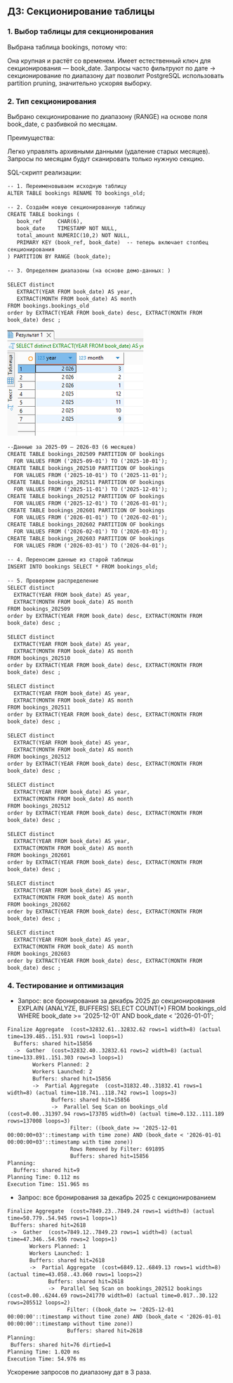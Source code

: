 ## ДЗ: Секционирование таблицы



### 1. Выбор таблицы для секционирования
Выбрана таблица bookings, потому что:

Она крупная и растёт со временем.
Имеет естественный ключ для секционирования — book_date.
Запросы часто фильтруют по дате → секционирование по диапазону дат позволит PostgreSQL использовать partition pruning, значительно ускоряя выборку.

### 2. Тип секционирования
Выбрано секционирование по диапазону (RANGE) на основе поля book_date, с разбивкой по месяцам.

Преимущества:

Легко управлять архивными данными (удаление старых месяцев).
Запросы по месяцам будут сканировать только нужную секцию.

 SQL-скрипт реализации:

 ```
-- 1. Переименовываем исходную таблицу
ALTER TABLE bookings RENAME TO bookings_old;

-- 2. Создаём новую секционированную таблицу
CREATE TABLE bookings (
    book_ref     CHAR(6),
    book_date    TIMESTAMP NOT NULL,
    total_amount NUMERIC(10,2) NOT NULL,
    PRIMARY KEY (book_ref, book_date)  -- теперь включает столбец секционирования
) PARTITION BY RANGE (book_date);

-- 3. Определяем диапазоны (на основе демо-данных: )

SELECT distinct 
    EXTRACT(YEAR FROM book_date) AS year,
    EXTRACT(MONTH FROM book_date) AS month
FROM bookings.bookings_old
order by EXTRACT(YEAR FROM book_date) desc, EXTRACT(MONTH FROM book_date) desc ;
 ```
 ![alt text](image.png)

  ```
--Данные за 2025-09 – 2026-03 (6 месяцев)
CREATE TABLE bookings_202509 PARTITION OF bookings
    FOR VALUES FROM ('2025-09-01') TO ('2025-10-01');
CREATE TABLE bookings_202510 PARTITION OF bookings
    FOR VALUES FROM ('2025-10-01') TO ('2025-11-01');
CREATE TABLE bookings_202511 PARTITION OF bookings
    FOR VALUES FROM ('2025-11-01') TO ('2025-12-01');
CREATE TABLE bookings_202512 PARTITION OF bookings
    FOR VALUES FROM ('2025-12-01') TO ('2026-01-01');
CREATE TABLE bookings_202601 PARTITION OF bookings
    FOR VALUES FROM ('2026-01-01') TO ('2026-02-01');
CREATE TABLE bookings_202602 PARTITION OF bookings
    FOR VALUES FROM ('2026-02-01') TO ('2026-03-01');
CREATE TABLE bookings_202603 PARTITION OF bookings
    FOR VALUES FROM ('2026-03-01') TO ('2026-04-01');

-- 4. Переносим данные из старой таблицы
INSERT INTO bookings SELECT * FROM bookings_old;

-- 5. Проверяем распределение
SELECT distinct 
    EXTRACT(YEAR FROM book_date) AS year,
    EXTRACT(MONTH FROM book_date) AS month
FROM bookings_202509
order by EXTRACT(YEAR FROM book_date) desc, EXTRACT(MONTH FROM book_date) desc ;

SELECT distinct 
    EXTRACT(YEAR FROM book_date) AS year,
    EXTRACT(MONTH FROM book_date) AS month
FROM bookings_202510
order by EXTRACT(YEAR FROM book_date) desc, EXTRACT(MONTH FROM book_date) desc ;

SELECT distinct 
    EXTRACT(YEAR FROM book_date) AS year,
    EXTRACT(MONTH FROM book_date) AS month
FROM bookings_202511
order by EXTRACT(YEAR FROM book_date) desc, EXTRACT(MONTH FROM book_date) desc ;

SELECT distinct 
    EXTRACT(YEAR FROM book_date) AS year,
    EXTRACT(MONTH FROM book_date) AS month
FROM bookings_202512
order by EXTRACT(YEAR FROM book_date) desc, EXTRACT(MONTH FROM book_date) desc ;

SELECT distinct 
    EXTRACT(YEAR FROM book_date) AS year,
    EXTRACT(MONTH FROM book_date) AS month
FROM bookings_202512
order by EXTRACT(YEAR FROM book_date) desc, EXTRACT(MONTH FROM book_date) desc ;

SELECT distinct 
    EXTRACT(YEAR FROM book_date) AS year,
    EXTRACT(MONTH FROM book_date) AS month
FROM bookings_202601
order by EXTRACT(YEAR FROM book_date) desc, EXTRACT(MONTH FROM book_date) desc ;

SELECT distinct 
    EXTRACT(YEAR FROM book_date) AS year,
    EXTRACT(MONTH FROM book_date) AS month
FROM bookings_202602
order by EXTRACT(YEAR FROM book_date) desc, EXTRACT(MONTH FROM book_date) desc ;

SELECT distinct 
    EXTRACT(YEAR FROM book_date) AS year,
    EXTRACT(MONTH FROM book_date) AS month
FROM bookings_202603
order by EXTRACT(YEAR FROM book_date) desc, EXTRACT(MONTH FROM book_date) desc ;

```

  ### 4. Тестирование и оптимизация
 - Запрос: все бронирования за декабрь 2025  до секционирования
EXPLAIN (ANALYZE, BUFFERS)
SELECT COUNT(*) FROM bookings_old
WHERE book_date >= '2025-12-01' AND book_date < '2026-01-01';

```
Finalize Aggregate  (cost=32832.61..32832.62 rows=1 width=8) (actual time=139.485..151.931 rows=1 loops=1)
  Buffers: shared hit=15856
  ->  Gather  (cost=32832.40..32832.61 rows=2 width=8) (actual time=133.891..151.303 rows=3 loops=1)
        Workers Planned: 2
        Workers Launched: 2
        Buffers: shared hit=15856
        ->  Partial Aggregate  (cost=31832.40..31832.41 rows=1 width=8) (actual time=118.741..118.742 rows=1 loops=3)
              Buffers: shared hit=15856
              ->  Parallel Seq Scan on bookings_old  (cost=0.00..31397.94 rows=173785 width=0) (actual time=0.132..111.189 rows=137008 loops=3)
                    Filter: ((book_date >= '2025-12-01 00:00:00+03'::timestamp with time zone) AND (book_date < '2026-01-01 00:00:00+03'::timestamp with time zone))
                    Rows Removed by Filter: 691895
                    Buffers: shared hit=15856
Planning:
  Buffers: shared hit=9
Planning Time: 0.112 ms
Execution Time: 151.965 ms
```
 - Запрос: все бронирования за декабрь 2025 с секционированием
 ```
 Finalize Aggregate  (cost=7849.23..7849.24 rows=1 width=8) (actual time=50.779..54.945 rows=1 loops=1)
  Buffers: shared hit=2618
  ->  Gather  (cost=7849.12..7849.23 rows=1 width=8) (actual time=47.346..54.936 rows=2 loops=1)
        Workers Planned: 1
        Workers Launched: 1
        Buffers: shared hit=2618
        ->  Partial Aggregate  (cost=6849.12..6849.13 rows=1 width=8) (actual time=43.058..43.060 rows=1 loops=2)
              Buffers: shared hit=2618
              ->  Parallel Seq Scan on bookings_202512 bookings  (cost=0.00..6244.69 rows=241770 width=0) (actual time=0.017..30.122 rows=205512 loops=2)
                    Filter: ((book_date >= '2025-12-01 00:00:00'::timestamp without time zone) AND (book_date < '2026-01-01 00:00:00'::timestamp without time zone))
                    Buffers: shared hit=2618
Planning:
  Buffers: shared hit=76 dirtied=1
Planning Time: 1.020 ms
Execution Time: 54.976 ms
```

Ускорение запросов по диапазону дат в 3 раза.




